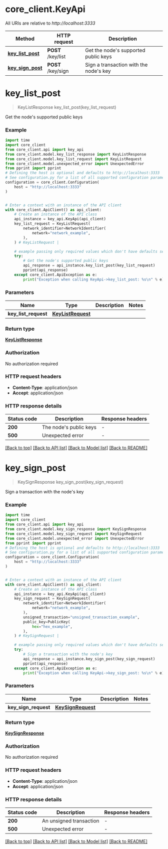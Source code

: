 # core_client.KeyApi

All URIs are relative to *http://localhost:3333*

Method | HTTP request | Description
------------- | ------------- | -------------
[**key_list_post**](KeyApi.md#key_list_post) | **POST** /key/list | Get the node&#39;s supported public keys
[**key_sign_post**](KeyApi.md#key_sign_post) | **POST** /key/sign | Sign a transaction with the node&#39;s key


# **key_list_post**
> KeyListResponse key_list_post(key_list_request)

Get the node's supported public keys

### Example

```python
import time
import core_client
from core_client.api import key_api
from core_client.model.key_list_response import KeyListResponse
from core_client.model.key_list_request import KeyListRequest
from core_client.model.unexpected_error import UnexpectedError
from pprint import pprint
# Defining the host is optional and defaults to http://localhost:3333
# See configuration.py for a list of all supported configuration parameters.
configuration = core_client.Configuration(
    host = "http://localhost:3333"
)


# Enter a context with an instance of the API client
with core_client.ApiClient() as api_client:
    # Create an instance of the API class
    api_instance = key_api.KeyApi(api_client)
    key_list_request = KeyListRequest(
        network_identifier=NetworkIdentifier(
            network="network_example",
        ),
    ) # KeyListRequest | 

    # example passing only required values which don't have defaults set
    try:
        # Get the node's supported public keys
        api_response = api_instance.key_list_post(key_list_request)
        pprint(api_response)
    except core_client.ApiException as e:
        print("Exception when calling KeyApi->key_list_post: %s\n" % e)
```


### Parameters

Name | Type | Description  | Notes
------------- | ------------- | ------------- | -------------
 **key_list_request** | [**KeyListRequest**](KeyListRequest.md)|  |

### Return type

[**KeyListResponse**](KeyListResponse.md)

### Authorization

No authorization required

### HTTP request headers

 - **Content-Type**: application/json
 - **Accept**: application/json


### HTTP response details
| Status code | Description | Response headers |
|-------------|-------------|------------------|
**200** | The node&#39;s public keys |  -  |
**500** | Unexpected error |  -  |

[[Back to top]](#) [[Back to API list]](../README.md#documentation-for-api-endpoints) [[Back to Model list]](../README.md#documentation-for-models) [[Back to README]](../README.md)

# **key_sign_post**
> KeySignResponse key_sign_post(key_sign_request)

Sign a transaction with the node's key

### Example

```python
import time
import core_client
from core_client.api import key_api
from core_client.model.key_sign_response import KeySignResponse
from core_client.model.key_sign_request import KeySignRequest
from core_client.model.unexpected_error import UnexpectedError
from pprint import pprint
# Defining the host is optional and defaults to http://localhost:3333
# See configuration.py for a list of all supported configuration parameters.
configuration = core_client.Configuration(
    host = "http://localhost:3333"
)


# Enter a context with an instance of the API client
with core_client.ApiClient() as api_client:
    # Create an instance of the API class
    api_instance = key_api.KeyApi(api_client)
    key_sign_request = KeySignRequest(
        network_identifier=NetworkIdentifier(
            network="network_example",
        ),
        unsigned_transaction="unsigned_transaction_example",
        public_key=PublicKey(
            hex="hex_example",
        ),
    ) # KeySignRequest | 

    # example passing only required values which don't have defaults set
    try:
        # Sign a transaction with the node's key
        api_response = api_instance.key_sign_post(key_sign_request)
        pprint(api_response)
    except core_client.ApiException as e:
        print("Exception when calling KeyApi->key_sign_post: %s\n" % e)
```


### Parameters

Name | Type | Description  | Notes
------------- | ------------- | ------------- | -------------
 **key_sign_request** | [**KeySignRequest**](KeySignRequest.md)|  |

### Return type

[**KeySignResponse**](KeySignResponse.md)

### Authorization

No authorization required

### HTTP request headers

 - **Content-Type**: application/json
 - **Accept**: application/json


### HTTP response details
| Status code | Description | Response headers |
|-------------|-------------|------------------|
**200** | An unsigned transaction |  -  |
**500** | Unexpected error |  -  |

[[Back to top]](#) [[Back to API list]](../README.md#documentation-for-api-endpoints) [[Back to Model list]](../README.md#documentation-for-models) [[Back to README]](../README.md)

